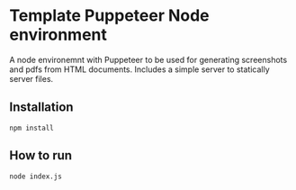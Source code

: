 # Template Puppeteer Node environment

A node environemnt with Puppeteer to be used for generating screenshots and pdfs from HTML documents. Includes a simple server to statically server files.

## Installation

```
npm install
```

## How to run

```
node index.js
```
